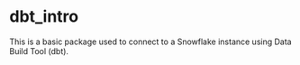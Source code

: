 # dbt_intro
This is a basic package used to connect to a Snowflake instance using Data Build Tool (dbt).
